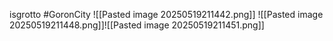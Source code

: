 isgrotto #GoronCity
![[Pasted image 20250519211442.png]]
![[Pasted image 20250519211448.png]]![[Pasted image 20250519211451.png]]